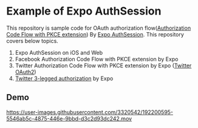 # Example of Expo AuthSession

This repository is sample code for OAuth authorization flow([Authorization Code Flow with PKCE extension](https://tinyurl.com/2qm6xyh6)) By [Expo AuthSession](https://docs.expo.dev/versions/latest/sdk/auth-session/).
This repository covers below topics.

1. Expo AuthSession on iOS and Web
1. Facebook Authorization Code Flow with PKCE extension by Expo
1. Twitter Authorization Code Flow with PKCE extension by Expo ([Twitter OAuth2](https://developer.twitter.com/ja/docs/basics/authentication/api-reference/token))
1. [Twitter 3-legged authorization](https://developer.twitter.com/ja/docs/basics/authentication/overview/3-legged-oauth) by Expo

## Demo

https://user-images.githubusercontent.com/3320542/192200595-5546ab5c-4875-446e-9bbd-d3c2d93dc242.mov
